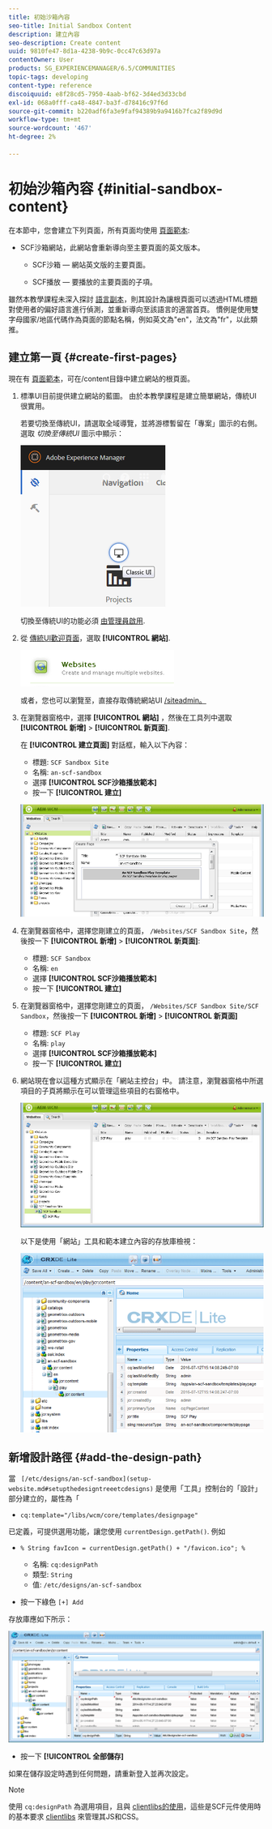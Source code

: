 ```yaml
---
title: 初始沙箱內容
seo-title: Initial Sandbox Content
description: 建立內容
seo-description: Create content
uuid: 9810fe47-8d1a-4238-9b9c-0cc47c63d97a
contentOwner: User
products: SG_EXPERIENCEMANAGER/6.5/COMMUNITIES
topic-tags: developing
content-type: reference
discoiquuid: e8f28cd5-7950-4aab-bf62-3d4ed3d33cbd
exl-id: 068a0fff-ca48-4847-ba3f-d78416c97f6d
source-git-commit: b220adf6fa3e9faf94389b9a9416b7fca2f89d9d
workflow-type: tm+mt
source-wordcount: '467'
ht-degree: 2%

---
```


# 初始沙箱內容 {#initial-sandbox-content}

在本節中，您會建立下列頁面，所有頁面均使用 [頁面範本](initial-app.md#createthepagetemplate):

* SCF沙箱網站，此網站會重新導向至主要頁面的英文版本。

   * SCF沙箱 — 網站英文版的主要頁面。

   * SCF播放 — 要播放的主要頁面的子項。

雖然本教學課程未深入探討 [語言副本](../../help/sites-administering/tc-prep.md)，則其設計為讓根頁面可以透過HTML標題對使用者的偏好語言進行偵測，並重新導向至該語言的適當首頁。 慣例是使用雙字母國家/地區代碼作為頁面的節點名稱，例如英文為&quot;en&quot;，法文為&quot;fr&quot;，以此類推。

## 建立第一頁 {#create-first-pages}

現在有 [頁面範本](initial-app.md#createthepagetemplate)，可在/content目錄中建立網站的根頁面。

1. 標準UI目前提供建立網站的藍圖。 由於本教學課程是建立簡單網站，傳統UI很實用。

   若要切換至傳統UI，請選取全域導覽，並將游標暫留在「專案」圖示的右側。 選取 *切換至傳統UI* 圖示中顯示：

   ![classic-ui](assets/classic-ui.png)

   切換至傳統UI的功能必須 [由管理員啟用](../../help/sites-administering/enable-classic-ui.md).

1. 從 [傳統UI歡迎頁面](http://localhost:4502/welcome.html)，選取 **[!UICONTROL 網站]**.

   ![classic-ui-website](assets/classic-ui-website.png)

   或者，您也可以瀏覽至，直接存取傳統網站UI [/siteadmin。](http://localhost:4502/siteadmin)

1. 在瀏覽器窗格中，選擇 **[!UICONTROL 網站]** ，然後在工具列中選取 **[!UICONTROL 新增]** > **[!UICONTROL 新頁面]**.

   在 **[!UICONTROL 建立頁面]** 對話框，輸入以下內容：

   * 標題: `SCF Sandbox Site`
   * 名稱: `an-scf-sandbox`
   * 選擇 **[!UICONTROL SCF沙箱播放範本]**
   * 按一下 **[!UICONTROL 建立]**

   ![classic-ui-create-page](assets/classic-ui-create-page.png)

1. 在瀏覽器窗格中，選擇您剛建立的頁面， `/Websites/SCF Sandbox Site`，然後按一下 **[!UICONTROL 新增]** > **[!UICONTROL 新頁面]**:

   * 標題: `SCF Sandbox`
   * 名稱: `en`
   * 選擇 **[!UICONTROL SCF沙箱播放範本]**
   * 按一下 **[!UICONTROL 建立]**

1. 在瀏覽器窗格中，選擇您剛建立的頁面， `/Websites/SCF Sandbox Site/SCF Sandbox`，然後按一下 **[!UICONTROL 新增]** > **[!UICONTROL 新頁面]**

   * 標題: `SCF Play`
   * 名稱: `play`
   * 選擇 **[!UICONTROL SCF沙箱播放範本]**
   * 按一下 **[!UICONTROL 建立]**

1. 網站現在會以這種方式顯示在「網站主控台」中。 請注意，瀏覽器窗格中所選項目的子頁將顯示在可以管理這些項目的右窗格中。

   ![classic-ui-website-page](assets/classic-ui-website-page.png)

   以下是使用「網站」工具和範本建立內容的存放庫檢視：

   ![classic-ui-repository-view](assets/classic-ui-repository-view.png)

## 新增設計路徑 {#add-the-design-path}

當 ` [/etc/designs/an-scf-sandbox](setup-website.md#setupthedesigntreeetcdesigns)` 是使用「工具」控制台的「設計」部分建立的，屬性為「

* `cq:template="/libs/wcm/core/templates/designpage"`

已定義，可提供選用功能，讓您使用 `currentDesign.getPath()`. 例如

* `% String favIcon = currentDesign.getPath() + "/favicon.ico"; %`


   * 名稱: `cq:designPath`
   * 類型: `String`
   * 值: `/etc/designs/an-scf-sandbox`

* 按一下綠色 `[+] Add`

存放庫應如下所示：

![classic-ui-repository-path](assets/classic-ui-repository-path.png)

* 按一下 **[!UICONTROL 全部儲存]**

如果在儲存設定時遇到任何問題，請重新登入並再次設定。

>[!NOTE]
>
>使用 `cq:designPath` 為選用項目，且與 [clientlibs的使用](develop-app.md#includeclientlibsintemplate)，這些是SCF元件使用時的基本要求 [clientlibs](client-customize.md#clientlibs-for-scf) 來管理其JS和CSS。
